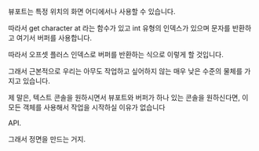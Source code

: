 
뷰포트는 특정 위치의 화면 어디에서나 사용할 수 있습니다.

따라서 get character at 라는 함수가 있고 int 유형의 인덱스가 있으며 문자를 반환하고 여기서 버퍼를 사용합니다.

따라서 오프셋 플러스 인덱스로 버퍼를 반환하는 식으로 이렇게 할 것입니다.

그래서 근본적으로 우리는 아무도 작업하고 싶어하지 않는 매우 낮은 수준의 물체를 가지고 있습니다.

제 말은, 텍스트 콘솔을 원하시면서 뷰포트와 버퍼가 하나 있는 콘솔을 원하신다면, 이 모든 객체를 사용해서 작업을 시작하실 이유가 없습니다

API.

그래서 정면을 만드는 거지.